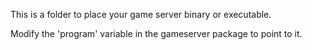 This is a folder to place your game server binary or executable. 

Modify the 'program' variable in the gameserver package to point to it.

